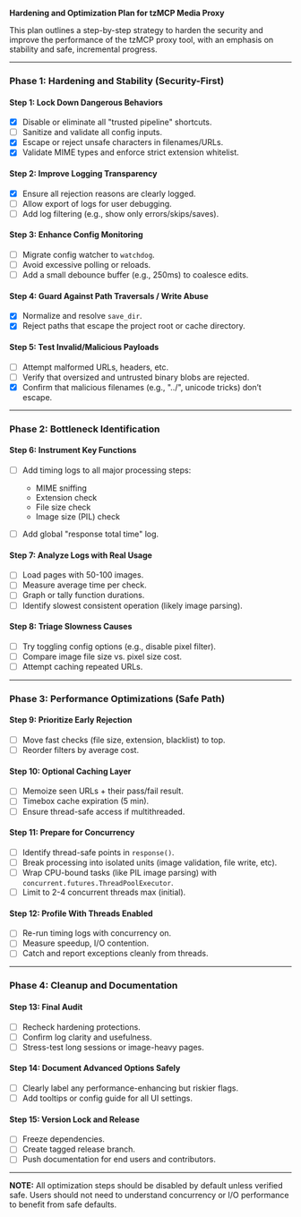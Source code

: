 **Hardening and Optimization Plan for tzMCP Media Proxy**

This plan outlines a step-by-step strategy to harden the security and improve the performance of the tzMCP proxy tool, with an emphasis on stability and safe, incremental progress.

---

### **Phase 1: Hardening and Stability (Security-First)**

#### **Step 1: Lock Down Dangerous Behaviors**

* [x] Disable or eliminate all "trusted pipeline" shortcuts.
* [ ] Sanitize and validate all config inputs.
* [x] Escape or reject unsafe characters in filenames/URLs.
* [x] Validate MIME types and enforce strict extension whitelist.

#### **Step 2: Improve Logging Transparency**

* [x] Ensure all rejection reasons are clearly logged.
* [ ] Allow export of logs for user debugging.
* [ ] Add log filtering (e.g., show only errors/skips/saves).

#### **Step 3: Enhance Config Monitoring**

* [ ] Migrate config watcher to `watchdog`.
* [ ] Avoid excessive polling or reloads.
* [ ] Add a small debounce buffer (e.g., 250ms) to coalesce edits.

#### **Step 4: Guard Against Path Traversals / Write Abuse**

* [x] Normalize and resolve `save_dir`.
* [x] Reject paths that escape the project root or cache directory.

#### **Step 5: Test Invalid/Malicious Payloads**

* [ ] Attempt malformed URLs, headers, etc.
* [ ] Verify that oversized and untrusted binary blobs are rejected.
* [x] Confirm that malicious filenames (e.g., "../", unicode tricks) don’t escape.

---

### **Phase 2: Bottleneck Identification**

#### **Step 6: Instrument Key Functions**

* [ ] Add timing logs to all major processing steps:

  * MIME sniffing
  * Extension check
  * File size check
  * Image size (PIL) check
* [ ] Add global "response total time" log.

#### **Step 7: Analyze Logs with Real Usage**

* [ ] Load pages with 50-100 images.
* [ ] Measure average time per check.
* [ ] Graph or tally function durations.
* [ ] Identify slowest consistent operation (likely image parsing).

#### **Step 8: Triage Slowness Causes**

* [ ] Try toggling config options (e.g., disable pixel filter).
* [ ] Compare image file size vs. pixel size cost.
* [ ] Attempt caching repeated URLs.

---

### **Phase 3: Performance Optimizations (Safe Path)**

#### **Step 9: Prioritize Early Rejection**

* [ ] Move fast checks (file size, extension, blacklist) to top.
* [ ] Reorder filters by average cost.

#### **Step 10: Optional Caching Layer**

* [ ] Memoize seen URLs + their pass/fail result.
* [ ] Timebox cache expiration (5 min).
* [ ] Ensure thread-safe access if multithreaded.

#### **Step 11: Prepare for Concurrency**

* [ ] Identify thread-safe points in `response()`.
* [ ] Break processing into isolated units (image validation, file write, etc).
* [ ] Wrap CPU-bound tasks (like PIL image parsing) with `concurrent.futures.ThreadPoolExecutor`.
* [ ] Limit to 2-4 concurrent threads max (initial).

#### **Step 12: Profile With Threads Enabled**

* [ ] Re-run timing logs with concurrency on.
* [ ] Measure speedup, I/O contention.
* [ ] Catch and report exceptions cleanly from threads.

---

### **Phase 4: Cleanup and Documentation**

#### **Step 13: Final Audit**

* [ ] Recheck hardening protections.
* [ ] Confirm log clarity and usefulness.
* [ ] Stress-test long sessions or image-heavy pages.

#### **Step 14: Document Advanced Options Safely**

* [ ] Clearly label any performance-enhancing but riskier flags.
* [ ] Add tooltips or config guide for all UI settings.

#### **Step 15: Version Lock and Release**

* [ ] Freeze dependencies.
* [ ] Create tagged release branch.
* [ ] Push documentation for end users and contributors.

---

**NOTE:** All optimization steps should be disabled by default unless verified safe. Users should not need to understand concurrency or I/O performance to benefit from safe defaults.
